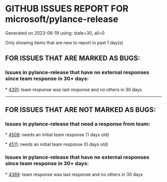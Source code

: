 
# GITHUB ISSUES REPORT FOR microsoft/pylance-release


Generated on 2023-06-19 using: stale=30, all=0


Only showing items that are new to report in past 1 day(s)


## FOR ISSUES THAT ARE MARKED AS BUGS:


### Issues in pylance-release that have no external responses since team response in 30+ days:


\* [4391](https://github.com/microsoft/pylance-release/issues/4391 "Correct type hints for meta-function that takes a function as an argument (ParamSpec)"): team response was last response and no others in 30 days

---

## FOR ISSUES THAT ARE NOT MARKED AS BUGS:


### Issues in pylance-release that need a response from team:


\* [4508](https://github.com/microsoft/pylance-release/issues/4508 "Pylance doesn't work after updating to Python 3.11 in virtual environment with include-system-site-packages=true"): needs an initial team response (1 days old)

\* [4511](https://github.com/microsoft/pylance-release/issues/4511 "Pylance can't discriminate some functions or modules to highlight it .Especially some have connections with cpp."): needs an initial team response (0 days old)

### Issues in pylance-release that have no external responses since team response in 30+ days:


\* [4389](https://github.com/microsoft/pylance-release/issues/4389 "Automatically infer class variables based on declaration"): team response was last response and no others in 30 days
